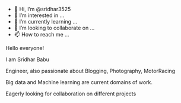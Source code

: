 - 👋 Hi, I’m @sridhar3525
- 👀 I’m interested in ...
- 🌱 I’m currently learning ...
- 💞️ I’m looking to collaborate on ...
- 📫 How to reach me ...

<!---
sridhar3525/sridhar3525 is a ✨ special ✨ repository because its `README.md` (this file) appears on your GitHub profile.
You can click the Preview link to take a look at your changes.
--->

Hello everyone!

I am Sridhar Babu

Engineer, also passionate about Blogging, Photography, MotorRacing

Big data and Machine learning are current domains of work.

Eagerly looking for collaboration on different projects


